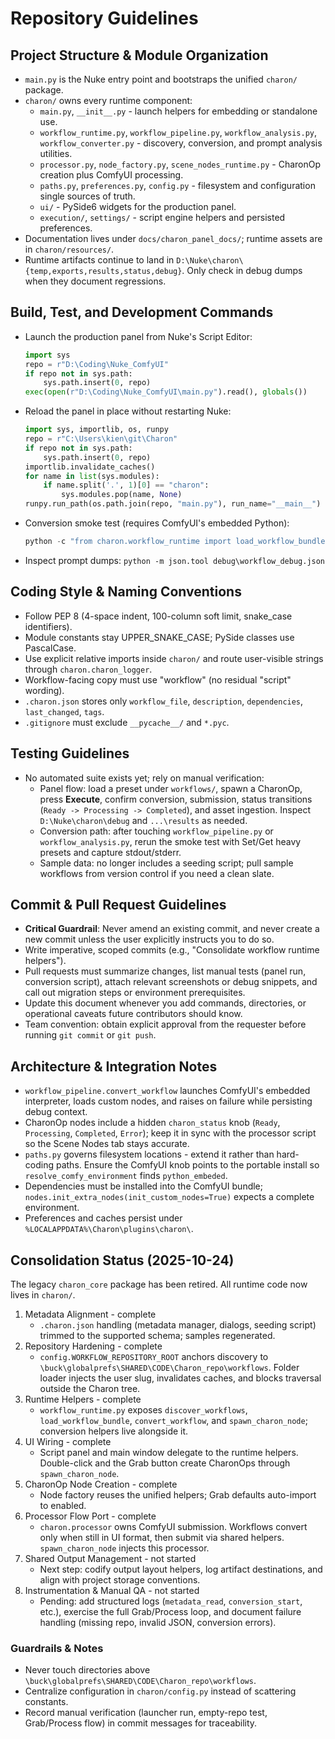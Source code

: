 # Repository Guidelines

## Project Structure & Module Organization
- `main.py` is the Nuke entry point and bootstraps the unified `charon/` package.
- `charon/` owns every runtime component:
  - `main.py`, `__init__.py` - launch helpers for embedding or standalone use.
  - `workflow_runtime.py`, `workflow_pipeline.py`, `workflow_analysis.py`, `workflow_converter.py` - discovery, conversion, and prompt analysis utilities.
  - `processor.py`, `node_factory.py`, `scene_nodes_runtime.py` - CharonOp creation plus ComfyUI processing.
  - `paths.py`, `preferences.py`, `config.py` - filesystem and configuration single sources of truth.
  - `ui/` - PySide6 widgets for the production panel.
  - `execution/`, `settings/` - script engine helpers and persisted preferences.
- Documentation lives under `docs/charon_panel_docs/`; runtime assets are in `charon/resources/`.
- Runtime artifacts continue to land in `D:\Nuke\charon\{temp,exports,results,status,debug}`. Only check in debug dumps when they document regressions.

## Build, Test, and Development Commands
- Launch the production panel from Nuke's Script Editor:
  ```python
  import sys
  repo = r"D:\Coding\Nuke_ComfyUI"
  if repo not in sys.path:
      sys.path.insert(0, repo)
  exec(open(r"D:\Coding\Nuke_ComfyUI\main.py").read(), globals())
  ```
- Reload the panel in place without restarting Nuke:
  ```python
  import sys, importlib, os, runpy
  repo = r"C:\Users\kien\git\Charon"
  if repo not in sys.path:
      sys.path.insert(0, repo)
  importlib.invalidate_caches()
  for name in list(sys.modules):
      if name.split('.', 1)[0] == "charon":
          sys.modules.pop(name, None)
  runpy.run_path(os.path.join(repo, "main.py"), run_name="__main__")
  ```
- Conversion smoke test (requires ComfyUI's embedded Python):
  ```powershell
  python -c "from charon.workflow_runtime import load_workflow_bundle, convert_workflow;  bundle = load_workflow_bundle(r'workflows\rgb2x_albedo_GET');  convert_workflow(bundle['workflow'], comfy_path=r'D:\ComfyUI_windows_portable_nvidia\ComfyUI_windows_portable\run_nvidia_gpu.bat')"
  ```
- Inspect prompt dumps: `python -m json.tool debug\workflow_debug.json`

## Coding Style & Naming Conventions
- Follow PEP 8 (4-space indent, 100-column soft limit, snake_case identifiers).
- Module constants stay UPPER_SNAKE_CASE; PySide classes use PascalCase.
- Use explicit relative imports inside `charon/` and route user-visible strings through `charon.charon_logger`.
- Workflow-facing copy must use "workflow" (no residual "script" wording).
- `.charon.json` stores only `workflow_file`, `description`, `dependencies`, `last_changed`, `tags`.
- `.gitignore` must exclude `__pycache__/` and `*.pyc`.

## Testing Guidelines
- No automated suite exists yet; rely on manual verification:
  - Panel flow: load a preset under `workflows/`, spawn a CharonOp, press **Execute**, confirm conversion, submission, status transitions (`Ready -> Processing -> Completed`), and asset ingestion. Inspect `D:\Nuke\charon\debug` and `...\results` as needed.
  - Conversion path: after touching `workflow_pipeline.py` or `workflow_analysis.py`, rerun the smoke test with Set/Get heavy presets and capture stdout/stderr.
  - Sample data: no longer includes a seeding script; pull sample workflows from version control if you need a clean slate.

## Commit & Pull Request Guidelines
- **Critical Guardrail**: Never amend an existing commit, and never create a new commit unless the user explicitly instructs you to do so.
- Write imperative, scoped commits (e.g., "Consolidate workflow runtime helpers").
- Pull requests must summarize changes, list manual tests (panel run, conversion script), attach relevant screenshots or debug snippets, and call out migration steps or environment prerequisites.
- Update this document whenever you add commands, directories, or operational caveats future contributors should know.
- Team convention: obtain explicit approval from the requester before running `git commit` or `git push`.

## Architecture & Integration Notes
- `workflow_pipeline.convert_workflow` launches ComfyUI's embedded interpreter, loads custom nodes, and raises on failure while persisting debug context.
- CharonOp nodes include a hidden `charon_status` knob (`Ready`, `Processing`, `Completed`, `Error`); keep it in sync with the processor script so the Scene Nodes tab stays accurate.
- `paths.py` governs filesystem locations - extend it rather than hard-coding paths. Ensure the ComfyUI knob points to the portable install so `resolve_comfy_environment` finds `python_embeded`.
- Dependencies must be installed into the ComfyUI bundle; `nodes.init_extra_nodes(init_custom_nodes=True)` expects a complete environment.
- Preferences and caches persist under `%LOCALAPPDATA%\Charon\plugins\charon\`.

## Consolidation Status (2025-10-24)
The legacy `charon_core` package has been retired. All runtime code now lives in `charon/`.

1. Metadata Alignment - complete
   - `.charon.json` handling (metadata manager, dialogs, seeding script) trimmed to the supported schema; samples regenerated.
2. Repository Hardening - complete
   - `config.WORKFLOW_REPOSITORY_ROOT` anchors discovery to `\buck\globalprefs\SHARED\CODE\Charon_repo\workflows`. Folder loader injects the user slug, invalidates caches, and blocks traversal outside the Charon tree.
3. Runtime Helpers - complete
   - `workflow_runtime.py` exposes `discover_workflows`, `load_workflow_bundle`, `convert_workflow`, and `spawn_charon_node`; conversion helpers live alongside it.
4. UI Wiring - complete
   - Script panel and main window delegate to the runtime helpers. Double-click and the Grab button create CharonOps through `spawn_charon_node`.
5. CharonOp Node Creation - complete
   - Node factory reuses the unified helpers; Grab defaults auto-import to enabled.
6. Processor Flow Port - complete
   - `charon.processor` owns ComfyUI submission. Workflows convert only when still in UI format, then submit via shared helpers. `spawn_charon_node` injects this processor.
7. Shared Output Management - not started
   - Next step: codify output layout helpers, log artifact destinations, and align with project storage conventions.
8. Instrumentation & Manual QA - not started
   - Pending: add structured logs (`metadata_read`, `conversion_start`, etc.), exercise the full Grab/Process loop, and document failure handling (missing repo, invalid JSON, conversion errors).

### Guardrails & Notes
- Never touch directories above `\buck\globalprefs\SHARED\CODE\Charon_repo\workflows`.
- Centralize configuration in `charon/config.py` instead of scattering constants.
- Record manual verification (launcher run, empty-repo test, Grab/Process flow) in commit messages for traceability.
